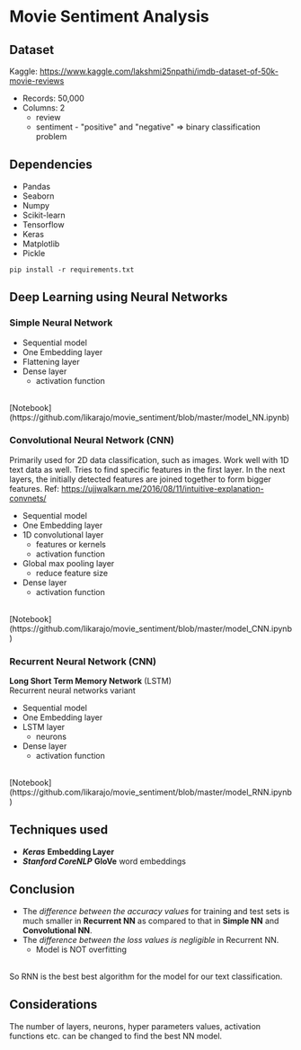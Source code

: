 # Movie Sentiment Analysis

## Dataset
Kaggle: https://www.kaggle.com/lakshmi25npathi/imdb-dataset-of-50k-movie-reviews
* Records: 50,000
* Columns: 2
    * review
    * sentiment - "positive" and "negative" => binary classification problem

## Dependencies
* Pandas
* Seaborn
* Numpy
* Scikit-learn
* Tensorflow
* Keras
* Matplotlib
* Pickle

`pip install -r requirements.txt`

## Deep Learning using Neural Networks

### Simple Neural Network
* Sequential model
* One Embedding layer
* Flattening layer
* Dense layer
    * activation function
<br>
[Notebook](https://github.com/likarajo/movie_sentiment/blob/master/model_NN.ipynb)

### Convolutional Neural Network (CNN)
Primarily used for 2D data classification, such as images. Work well with 1D text data as well. Tries to find specific features in the first layer. In the next layers, the initially detected features are joined together to form bigger features. Ref: https://ujjwalkarn.me/2016/08/11/intuitive-explanation-convnets/
<br>
* Sequential model
* One Embedding layer
* 1D convolutional layer
    * features or kernels
    * activation function
* Global max pooling layer
    * reduce feature size
* Dense layer
    * activation function
<br>
[Notebook](https://github.com/likarajo/movie_sentiment/blob/master/model_CNN.ipynb)

### Recurrent Neural Network (CNN)
**Long Short Term Memory Network** (LSTM)<br>
Recurrent neural networks variant
<br>
* Sequential model
* One Embedding layer
* LSTM layer
    * neurons
* Dense layer
    * activation function
<br>
[Notebook](https://github.com/likarajo/movie_sentiment/blob/master/model_RNN.ipynb)

## Techniques used
* ***Keras*** **Embedding Layer**
* ***Stanford CoreNLP*** **GloVe** word embeddings

## Conclusion
* The *difference between the accuracy values* for training and test sets is much smaller in **Recurrent NN** as compared to that in **Simple NN** and **Convolutional NN**.
* The *difference between the loss values is negligible* in Recurrent NN.
    * Model is NOT overfitting
<br>
So RNN is the best best algorithm for the model for our text classification.

## Considerations
The number of layers, neurons, hyper parameters values, activation functions etc. can be changed to find the best NN model.
